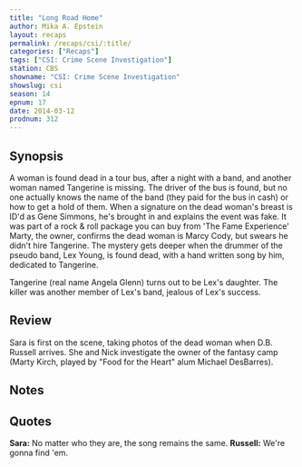 ```yaml
---
title: "Long Road Home"
author: Mika A. Epstein
layout: recaps
permalink: /recaps/csi/:title/
categories: ["Recaps"]
tags: ["CSI: Crime Scene Investigation"]
station: CBS
showname: "CSI: Crime Scene Investigation"
showslug: csi
season: 14
epnum: 17
date: 2014-03-12
prodnum: 312
---
```


## Synopsis

A woman is found dead in a tour bus, after a night with a band, and another woman named Tangerine is missing. The driver of the bus is found, but no one actually knows the name of the band (they paid for the bus in cash) or how to get a hold of them. When a signature on the dead woman's breast is ID'd as Gene Simmons, he's brought in and explains the event was fake. It was part of a rock & roll package you can buy from 'The Fame Experience' Marty, the owner, confirms the dead woman is Marcy Cody, but swears he didn't hire Tangerine. The mystery gets deeper when the drummer of the pseudo band, Lex Young, is found dead, with a hand written song by him, dedicated to Tangerine.

Tangerine (real name Angela Glenn) turns out to be Lex's daughter. The killer was another member of Lex's band, jealous of Lex's success.

## Review

Sara is first on the scene, taking photos of the dead woman when D.B. Russell arrives. She and Nick investigate the owner of the fantasy camp (Marty Kirch, played by "Food for the Heart" alum Michael DesBarres).

## Notes

## Quotes

**Sara:** No matter who they are, the song remains the same.
**Russell:** We're gonna find 'em.
